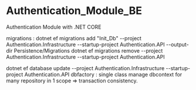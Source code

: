 # Authentication_Module_BE

Authentication Module with .NET CORE

migrations : dotnet ef migrations add "Init_Db" --project Authentication.Infrastructure --startup-project Authentication.API --output-dir Persistence/Migrations
dotnet ef migrations remove --project Authentication.Infrastructure --startup-project Authentication.API

 dotnet ef database update --project Authentication.Infrastructure --startup-project Authentication.API
 dbfactory : single class manage dbcontext for many repository in 1 scope => transaction consistency.